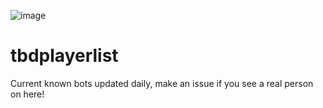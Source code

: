 
![image](https://github.com/randomperson407/tf2bdplayerlist/assets/145531157/69882828-8aef-46f1-88c8-88196ddc0da0)


# tbdplayerlist

Current known bots updated daily, make an issue if you see a real person on here!
